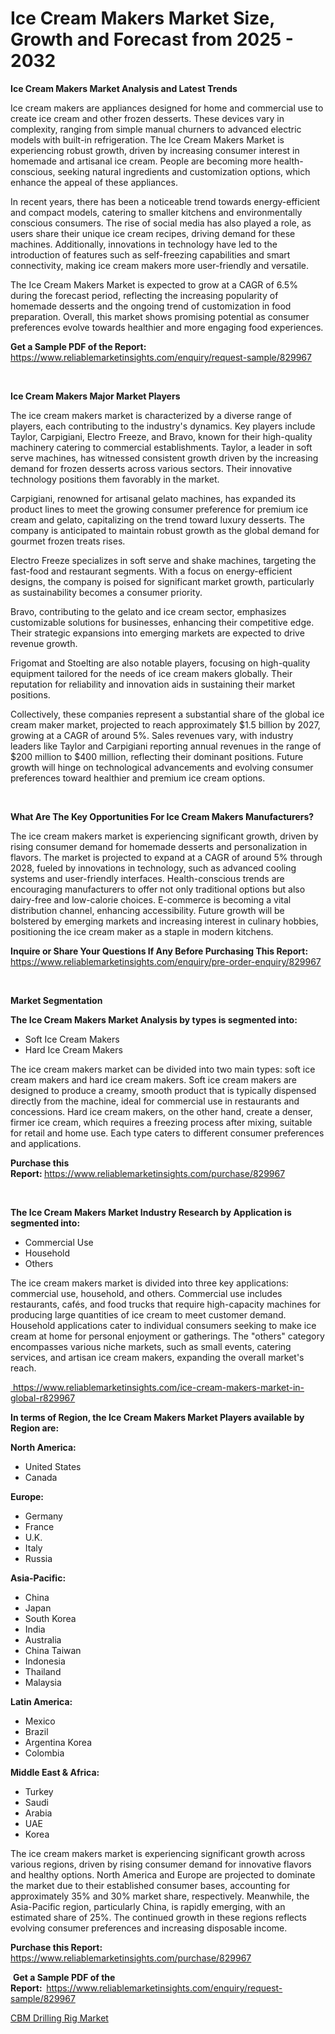<p><h1>Ice Cream Makers Market Size, Growth and Forecast from 2025 - 2032</h1></p><p><strong>Ice Cream Makers Market Analysis and Latest Trends</strong></p>
<p><p>Ice cream makers are appliances designed for home and commercial use to create ice cream and other frozen desserts. These devices vary in complexity, ranging from simple manual churners to advanced electric models with built-in refrigeration. The Ice Cream Makers Market is experiencing robust growth, driven by increasing consumer interest in homemade and artisanal ice cream. People are becoming more health-conscious, seeking natural ingredients and customization options, which enhance the appeal of these appliances.</p><p>In recent years, there has been a noticeable trend towards energy-efficient and compact models, catering to smaller kitchens and environmentally conscious consumers. The rise of social media has also played a role, as users share their unique ice cream recipes, driving demand for these machines. Additionally, innovations in technology have led to the introduction of features such as self-freezing capabilities and smart connectivity, making ice cream makers more user-friendly and versatile.</p><p>The Ice Cream Makers Market is expected to grow at a CAGR of 6.5% during the forecast period, reflecting the increasing popularity of homemade desserts and the ongoing trend of customization in food preparation. Overall, this market shows promising potential as consumer preferences evolve towards healthier and more engaging food experiences.</p></p>
<p><strong>Get a Sample PDF of the Report:&nbsp;</strong> <a href="https://www.reliablemarketinsights.com/enquiry/request-sample/829967?utm_campaign=1937&utm_medium=2&utm_source=Github&utm_content=ia&utm_term=18022025&utm_id=ice-cream-makers">https://www.reliablemarketinsights.com/enquiry/request-sample/829967</a></p>
<p>&nbsp;</p>
<p><strong>Ice Cream Makers Major Market Players</strong></p>
<p><p>The ice cream makers market is characterized by a diverse range of players, each contributing to the industry's dynamics. Key players include Taylor, Carpigiani, Electro Freeze, and Bravo, known for their high-quality machinery catering to commercial establishments. Taylor, a leader in soft serve machines, has witnessed consistent growth driven by the increasing demand for frozen desserts across various sectors. Their innovative technology positions them favorably in the market.</p><p>Carpigiani, renowned for artisanal gelato machines, has expanded its product lines to meet the growing consumer preference for premium ice cream and gelato, capitalizing on the trend toward luxury desserts. The company is anticipated to maintain robust growth as the global demand for gourmet frozen treats rises.</p><p>Electro Freeze specializes in soft serve and shake machines, targeting the fast-food and restaurant segments. With a focus on energy-efficient designs, the company is poised for significant market growth, particularly as sustainability becomes a consumer priority.</p><p>Bravo, contributing to the gelato and ice cream sector, emphasizes customizable solutions for businesses, enhancing their competitive edge. Their strategic expansions into emerging markets are expected to drive revenue growth.</p><p>Frigomat and Stoelting are also notable players, focusing on high-quality equipment tailored for the needs of ice cream makers globally. Their reputation for reliability and innovation aids in sustaining their market positions.</p><p>Collectively, these companies represent a substantial share of the global ice cream maker market, projected to reach approximately $1.5 billion by 2027, growing at a CAGR of around 5%. Sales revenues vary, with industry leaders like Taylor and Carpigiani reporting annual revenues in the range of $200 million to $400 million, reflecting their dominant positions. Future growth will hinge on technological advancements and evolving consumer preferences toward healthier and premium ice cream options.</p></p>
<p>&nbsp;</p>
<p><strong>What Are The Key Opportunities For Ice Cream Makers Manufacturers?</strong></p>
<p><p>The ice cream makers market is experiencing significant growth, driven by rising consumer demand for homemade desserts and personalization in flavors. The market is projected to expand at a CAGR of around 5% through 2028, fueled by innovations in technology, such as advanced cooling systems and user-friendly interfaces. Health-conscious trends are encouraging manufacturers to offer not only traditional options but also dairy-free and low-calorie choices. E-commerce is becoming a vital distribution channel, enhancing accessibility. Future growth will be bolstered by emerging markets and increasing interest in culinary hobbies, positioning the ice cream maker as a staple in modern kitchens.</p></p>
<p><strong>Inquire or Share Your Questions If Any Before Purchasing This Report:</strong> <a href="https://www.reliablemarketinsights.com/enquiry/pre-order-enquiry/829967?utm_campaign=1937&utm_medium=2&utm_source=Github&utm_content=ia&utm_term=18022025&utm_id=ice-cream-makers">https://www.reliablemarketinsights.com/enquiry/pre-order-enquiry/829967</a></p>
<p>&nbsp;</p>
<p><strong>Market Segmentation</strong></p>
<p><strong>The Ice Cream Makers Market Analysis by types is segmented into:</strong></p>
<p><ul><li>Soft Ice Cream Makers</li><li>Hard Ice Cream Makers</li></ul></p>
<p><p>The ice cream makers market can be divided into two main types: soft ice cream makers and hard ice cream makers. Soft ice cream makers are designed to produce a creamy, smooth product that is typically dispensed directly from the machine, ideal for commercial use in restaurants and concessions. Hard ice cream makers, on the other hand, create a denser, firmer ice cream, which requires a freezing process after mixing, suitable for retail and home use. Each type caters to different consumer preferences and applications.</p></p>
<p><strong>Purchase this Report:&nbsp;</strong><a href="https://www.reliablemarketinsights.com/purchase/829967?utm_campaign=1937&utm_medium=2&utm_source=Github&utm_content=ia&utm_term=18022025&utm_id=ice-cream-makers">https://www.reliablemarketinsights.com/purchase/829967</a></p>
<p>&nbsp;</p>
<p><strong>The Ice Cream Makers Market Industry Research by Application is segmented into:</strong></p>
<p><ul><li>Commercial Use</li><li>Household</li><li>Others</li></ul></p>
<p><p>The ice cream makers market is divided into three key applications: commercial use, household, and others. Commercial use includes restaurants, cafés, and food trucks that require high-capacity machines for producing large quantities of ice cream to meet customer demand. Household applications cater to individual consumers seeking to make ice cream at home for personal enjoyment or gatherings. The "others" category encompasses various niche markets, such as small events, catering services, and artisan ice cream makers, expanding the overall market's reach.</p></p>
<p><a href="https://www.reliablemarketinsights.com/ice-cream-makers-market-in-global-r829967?utm_campaign=1937&utm_medium=2&utm_source=Github&utm_content=ia&utm_term=18022025&utm_id=ice-cream-makers">&nbsp;https://www.reliablemarketinsights.com/ice-cream-makers-market-in-global-r829967</a></p>
<p><strong>In terms of Region, the Ice Cream Makers Market Players available by Region are:</strong></p>
<p>
    <p> <strong> North America: </strong>
        <ul>
            <li>United States</li>
            <li>Canada</li>
        </ul>
        </p> 
    <p> <strong> Europe: </strong>
        <ul>
            <li>Germany</li>
            <li>France</li>
            <li>U.K.</li>
            <li>Italy</li>
            <li>Russia</li>
        </ul>
        </p> 
    <p> <strong> Asia-Pacific: </strong>
        <ul>
            <li>China</li>
            <li>Japan</li>
            <li>South Korea</li>
            <li>India</li>
            <li>Australia</li>
            <li>China Taiwan</li>
            <li>Indonesia</li>
            <li>Thailand</li>
            <li>Malaysia</li>
        </ul>
        </p> 
    <p> <strong> Latin America: </strong>
        <ul>
            <li>Mexico</li>
            <li>Brazil</li>
            <li>Argentina Korea</li>
            <li>Colombia</li>
        </ul>
        </p> 
    <p> <strong> Middle East & Africa: </strong>
        <ul>
            <li>Turkey</li>
            <li>Saudi</li>
            <li>Arabia</li>
            <li>UAE</li>
            <li>Korea</li>
        </ul>
    </p>
    </p>
<p><p>The ice cream makers market is experiencing significant growth across various regions, driven by rising consumer demand for innovative flavors and healthy options. North America and Europe are projected to dominate the market due to their established consumer bases, accounting for approximately 35% and 30% market share, respectively. Meanwhile, the Asia-Pacific region, particularly China, is rapidly emerging, with an estimated share of 25%. The continued growth in these regions reflects evolving consumer preferences and increasing disposable income.</p></p>
<p><strong>Purchase this Report: </strong><a href="https://www.reliablemarketinsights.com/purchase/829967?utm_campaign=1937&utm_medium=2&utm_source=Github&utm_content=ia&utm_term=18022025&utm_id=ice-cream-makers">https://www.reliablemarketinsights.com/purchase/829967</a></p>
<p>&nbsp;<strong>Get a Sample PDF of the Report:&nbsp;&nbsp;</strong><a href="https://www.reliablemarketinsights.com/enquiry/request-sample/829967?utm_campaign=1937&utm_medium=2&utm_source=Github&utm_content=ia&utm_term=18022025&utm_id=ice-cream-makers">https://www.reliablemarketinsights.com/enquiry/request-sample/829967</a></p>
<p><strong></strong></p>
<p><p><a href="https://github.com/bmorecock/Market-Research-Report-List-6/blob/main/cbm-drilling-rig-market.md?utm_campaign=1937&utm_medium=2&utm_source=Github&utm_content=ia&utm_term=18022025&utm_id=ice-cream-makers">CBM Drilling Rig Market</a></p></p>